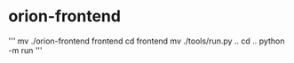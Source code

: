 # orion-frontend
'''
mv ./orion-frontend frontend
cd frontend
mv ./tools/run.py ..
cd ..
python -m run
'''